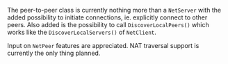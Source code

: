 The peer-to-peer class is currently nothing more than a `NetServer` with the added possibility to initiate connections, ie. explicitly connect to other peers. Also added is the possibility to call `DiscoverLocalPeers()` which works like the `DiscoverLocalServers()` of `NetClient`.

Input on `NetPeer` features are appreciated. NAT traversal support is currently the only thing planned.